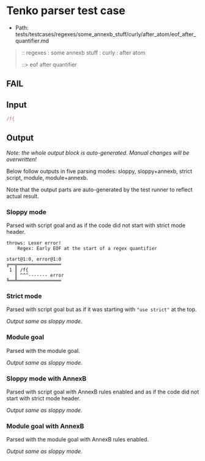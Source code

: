 # Tenko parser test case

- Path: tests/testcases/regexes/some_annexb_stuff/curly/after_atom/eof_after_quantifier.md

> :: regexes : some annexb stuff : curly : after atom
>
> ::> eof after quantifier
## FAIL

## Input

`````js
/f{
`````

## Output

_Note: the whole output block is auto-generated. Manual changes will be overwritten!_

Below follow outputs in five parsing modes: sloppy, sloppy+annexb, strict script, module, module+annexb.

Note that the output parts are auto-generated by the test runner to reflect actual result.

### Sloppy mode

Parsed with script goal and as if the code did not start with strict mode header.

`````
throws: Lexer error!
    Regex: Early EOF at the start of a regex quantifier

start@1:0, error@1:0
╔══╦════════════════
 1 ║ /f{
   ║ ^^^------- error
╚══╩════════════════

`````

### Strict mode

Parsed with script goal but as if it was starting with `"use strict"` at the top.

_Output same as sloppy mode._

### Module goal

Parsed with the module goal.

_Output same as sloppy mode._

### Sloppy mode with AnnexB

Parsed with script goal with AnnexB rules enabled and as if the code did not start with strict mode header.

_Output same as sloppy mode._

### Module goal with AnnexB

Parsed with the module goal with AnnexB rules enabled.

_Output same as sloppy mode._
